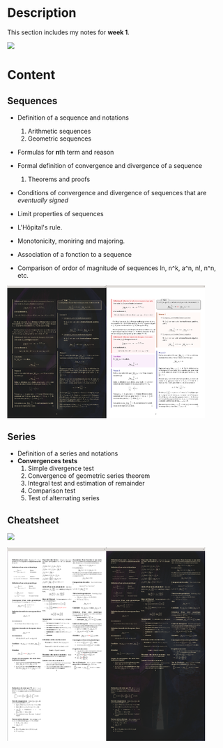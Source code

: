 # Description
This section includes my notes for **week 1**. 

![](SuiteEtSeriesNumeriquesTex.png)
# Content

## Sequences
- Definition of a sequence and notations 
    1) Arithmetic sequences
    2) Geometric sequences 

- Formulas for **n**th term and reason 
- Formal definition of convergence and divergence of a sequence 
    1) Theorems and proofs

- Conditions of convergence and divergence of sequences that are *eventually signed*
- Limit properties of sequences 

- L'Hôpital's rule. 
- Monotonicity, moniring and majoring. 
- Association of a fonction to a sequence 
- Comparison of ordor of magnitude of sequences ln, n^k, a^n, n!, n^n, etc.  

<div style="display: flex; align-items: center;">
  <img src="SuiteEtSeriesNumeriquesTexPDF1.png" style="width: 45%; style="flex: 1; padding: 10px;" />
  <img src="SuiteEtSeriesNumeriquesTexPDF2.png" style="width: 45%; style="flex: 1; padding: 10px;" />
</div>


## Series 
- Definition of a series and notations
- **Convergences tests** 
    1) Simple divergence test 
    2) Convergence of geometric series theorem 
    3) Integral test and estimation of remainder
    4) Comparison test 
    5) Test of alternating series 

## Cheatsheet
![](CheatsheetTexScreen.png)
<div style="display: flex; align-items: center;">
  <img src="CheatsheetTexScreenPDF1.png" style="width: 45%; style="flex: 1; padding: 10px;" />
  <img src="CheatsheetTexScreenPDF2.png" style="width: 45%; style="flex: 1; padding: 10px;" />
</div>


